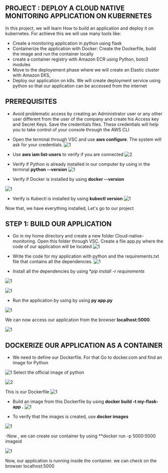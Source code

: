 ## PROJECT : DEPLOY A CLOUD NATIVE MONITORING APPLICATION ON KUBERNETES

In this project, we will learn How to build an application and deploy it on kubernetes. For achieve this we will use many tools like:
- Create a monitoring application in python using flask
- Containerize the application with Docker: Create the Dockerfile, build the image and run the container locally
- create a container registry with Amazon ECR using Python, boto3 modules
- Move to the deployement phase where we will create an Elastic cluster with Amazon EKS,
- Deploy our application on k8s. We will create deployment service using python so that our application can be accessed from the internet


## PREREQUISITES

- Avoid problematic access by creating an Administrator user or any other user different from the user of the company and create his Access key and Secret Keys. Save the credentials files.
These credentials will help you to take control of your console through the AWS CLI

- Open the terminal through VSC and use **aws configure**. The system will ask for your credentials.
![1](https://user-images.githubusercontent.com/102819001/234981183-b69bdb44-0ebf-4d82-a584-8957041627ca.png)

- Use **aws iam list-users** to verify if you are connected 
![2](https://user-images.githubusercontent.com/102819001/234981215-5f2f5784-bc67-4cc7-89e9-b59d21d0a32b.png)

- Verify if Python is already installed in our computer by using in the terminal **python --version**
![1](https://user-images.githubusercontent.com/102819001/234983723-5b8c6bba-6f80-46ec-81b5-f9ac6182a9e4.png)

- Verify if Docker is installed by using **docker --version**

![1](https://user-images.githubusercontent.com/102819001/234984041-7650f9a1-a7b3-4828-83e7-da10c91eef78.png)
 
- Verify is Kubectl is installed by using **kubectl version**
![1](https://user-images.githubusercontent.com/102819001/234985996-79da255a-caaf-4534-a3ee-48f0f2dd0756.png)
 
 Now that, we have everything installed, Let's go to our project
 
 ## STEP 1: BUILD OUR APPLICATION
- Go in my home directory and create a new folder Cloud-native-monitoring. Open this folder through VSC. Create a file app.py where the code of our application will be located
![1](https://user-images.githubusercontent.com/102819001/235011552-92d0789b-62a9-4353-966b-f6e41739b37d.png)

 - Write the code for my application with python and the requirements.txt file that contains all the dependencies. 
  ![1](https://user-images.githubusercontent.com/102819001/234998206-8fb35304-b5f7-48a2-924a-768632628914.png)

- Install all the dependencies by using **pip install -r requirements*

![1](https://user-images.githubusercontent.com/102819001/235011978-bb483e99-e202-451d-80d5-d4d5dae5848f.png)

![1](https://user-images.githubusercontent.com/102819001/235012129-2eca8ff1-4325-4df7-b060-344aa88b2905.png)

- Run the application by using by using **py app.py**

![1](https://user-images.githubusercontent.com/102819001/235012387-1790b352-a683-46d0-8cf1-9c7ee24b40cd.png)

We can now access our application from the browser **localhost:5000**.

![1](https://user-images.githubusercontent.com/102819001/235012816-1cb9bb6b-c7ac-4b8b-808e-e1c5c3c0239a.png)

## DOCKERIZE OUR APPLICATION AS A CONTAINER
- We need to define our Dockerfile. For that Go to docker.com and find an image for Python

![1](https://user-images.githubusercontent.com/102819001/235013874-6fd981a1-9419-47bd-acc7-a8c5c5cfa45e.png)
 Select the official image of python
 
 ![2](https://user-images.githubusercontent.com/102819001/235013930-23022bcc-7d00-4fed-9e47-5b7901c6191a.png)

 This is our Dockerfile
 ![1](https://user-images.githubusercontent.com/102819001/235014664-28d8788a-d184-48a9-8cb0-fccf899482eb.png)
 
- Build an image from this Dockerfile by using **docker build -t my-flask-app .**
![1](https://user-images.githubusercontent.com/102819001/235016094-efc21f8f-c8be-4ec0-8b0b-cd348fda0343.png)

- To verify that the images is created, use **docker images**

 ![1](https://user-images.githubusercontent.com/102819001/235016235-1fc5fb95-4ccb-4320-8dce-94a7b312f7c1.png)

-Now , we can create our container by using **docker run -p 5000:5000 imageid

 ![1](https://user-images.githubusercontent.com/102819001/235048801-f1b3a3f9-5a15-4893-ae5a-efaa5e65e9d7.png)

Now, our application is running inside the container. we can check on the browser localhost:5000

 
 
 
 
 
 
 
 
 
 
 
